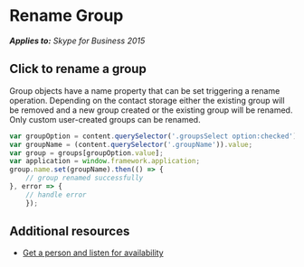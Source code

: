 
# Rename Group


 _**Applies to:** Skype for Business 2015_

## Click to rename a group

Group objects have a name property that can be set triggering a rename operation.  Depending on the contact storage either the existing group will be removed and a new group created or the existing group will be renamed.  Only custom user-created groups can be renamed.

```js
var groupOption = content.querySelector('.groupsSelect option:checked');
var groupName = (content.querySelector('.groupName')).value;
var group = groups[groupOption.value];
var application = window.framework.application;
group.name.set(groupName).then(() => {
    // group renamed successfully
}, error => {
    // handle error
    });
```

## Additional resources

- <a href="https://msdnstage.redmond.corp.microsoft.com/skype/websdk/docs/ListenForAvailability?branch=ajkher/project-shakespeare" target="">Get a person and listen for availability</a>

